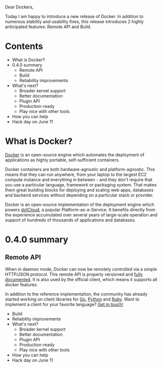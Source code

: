 Dear Dockers,

Today I am happy to introduce a new release of Docker. In addition to numerous stability and usability fixes, this release introduces 2 highly anticipated features: Remote API and Build.

# Contents

* What is Docker?
* 0.4.0 summary
  * Remote API
  * Build
  * Reliability improvements
* What's next?
  * Broader kernel support
  * Better documentation
  * Plugin API
  * Production-ready
  * Play nice with other tools
* How you can help
* Hack day on June 11


# What is Docker?


[Docker](http://docker.io) is an open-source engine which automates the deployment of applications as highly portable, self-sufficient containers.

Docker containers are both hardware-agnostic and platform-agnostic. This means that they can run anywhere, from your laptop to the largest EC2 compute instance and everything in between - and they don't require that you use a particular language, framework or packaging system. That makes them great building blocks for deploying and scaling web apps, databases and backend services without depending on a particular stack or provider.

Docker is an open-source implementation of the deployment engine which powers [dotCloud](http://www.dotcloud.com), a popular Platform-as-a-Service. It benefits directly from the experience accumulated over several years of large-scale operation and support of hundreds of thousands of applications and databases.

# 0.4.0 summary

## Remote API

When in daemon mode, Docker can now be remotely controlled via a simple HTTP/JSON protocol. This remote API is properly versioned and [fully documented](http://docs.docker.io/en/latest/api/docker_remote_api.html). It is also used by the official client, which means it supports all docker features.

In addition to the reference implementation, the community has already started working on client libraries for [Go](https://github.com/dotcloud/docker/pull/640), [Python](https://github.com/dotcloud/docker-py) and [Ruby](https://github.com/ActiveState/docker-ruby). Want to implement a client for your favorite language? [Get in touch!](https://github.com/dotcloud/docker/issues/new?title=Remote%20API%20client%20in%20MY_FAVORITE_LANGUAGE&body=Hi%2C%0a+I'm+interested+in+implementing+a+client+library+for+the+docker+remote+API.+Is+anyone+else+interested+in+doing+this+with+me%3F%0a%0a+I'd+also+like+to+add+that+I'm+very+impressed+that+the+Docker+team+took+the+time+to+urlencode+this+ridiculously+long+message+in+their+link+-+especially+considering+I'm+about+to+erase+the+whole+thing.+But+hey%2C+thanks+anyway!&oq=Hi%2C+I'm+interested+in+implementing+a+client+library+for+the+docker+remote+API.+Is+anyone+else+interested+in+doing+this+with+me%3F+I'd+also+like+to+add+that+I'm+very+impressed+that+the+Docker+team+took+the+time+to+urlencode+this+ridiculously+long+message+in+their+link+-+especially+considering+I'm+about+to+erase+the+whole+thing.+But+hey%2C+thanks+anyway!)


  * Build
  * Reliability improvements
* What's next?
  * Broader kernel support
  * Better documentation
  * Plugin API
  * Production-ready
  * Play nice with other tools
* How you can help
* Hack day on June 11

